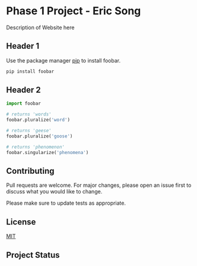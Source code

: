 # Phase 1 Project - Eric Song

Description of Website here

## Header 1

Use the package manager [pip](https://pip.pypa.io/en/stable/) to install foobar.

<!-- Below is a way to add code -->

```bash
pip install foobar
```

## Header 2

<!-- make sure to add a gif in here on how to use the site -->

```python
import foobar

# returns 'words'
foobar.pluralize('word')

# returns 'geese'
foobar.pluralize('goose')

# returns 'phenomenon'
foobar.singularize('phenomena')
```

## Contributing 
Pull requests are welcome. For major changes, please open an issue first to discuss what you would like to change.

Please make sure to update tests as appropriate.

## License
[MIT](https://choosealicense.com/licenses/mit/)

## Project Status
